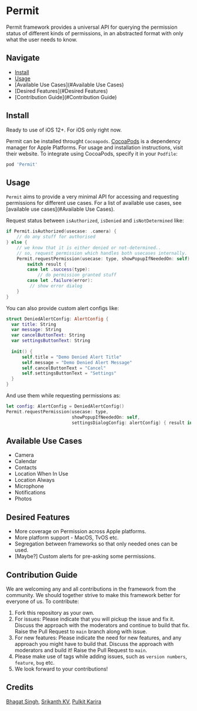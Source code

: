 # Permit

Permit framework provides a universal API for querying the permission status of different kinds of permissions, in an abstracted format with only what the user needs to know.

## Navigate

- [Install](#Install)
- [Usage](#Usage)
- [Available Use Cases](#Available Use Cases)
- [Desired Features](#Desired Features)
- [Contribution Guide](#Contribution Guide)

## Install

Ready to use of iOS 12+. For iOS only right now.

Permit can be installed throught `Cocoapods`. [CocoaPods](https://cocoapods.org) is a dependency manager for Apple Platforms. For usage and installation instructions, visit their website. To integrate using CocoaPods, specify it in your `Podfile`:

```ruby
pod 'Permit'
```

## Usage

`Permit` aims to provide a very minimal API for accessing and requesting permissions for different use cases. For a list of available use cases, see [available use cases](#Available Use Cases).

Request status between `isAuthorized`, `isDenied` and `isNotDetermined` like: 

```swift
if Permit.isAuthorized(usecase: .camera) {
	// do any stuff for authorised
} else {
	// we know that it is either denied or not-determined..
	// so, request permission which handles both usecases internally.
	Permit.requestPermission(usecase: type, showPopupIfNeededOn: self) { result in
		switch result {
		case let .success(type):
			// do permission granted stuff
		case let .failure(error):
		 // show error dialog
	}
}
```

You can also provide custom alert configs like:

```swift
struct DeniedAlertConfig: AlertConfig {
  var title: String
  var message: String
  var cancelButtonText: String
  var settingsButtonText: String
  
  init() {
      self.title = "Demo Denied Alert Title"
      self.message = "Demo Denied Alert Message"
      self.cancelButtonText = "Cancel"
      self.settingsButtonText = "Settings"
  }
}
```

And use them while requesting permissions as:

``` swift
let config: AlertConfig = DeniedAlertConfig()
Permit.requestPermission(usecase: type, 
                         showPopupIfNeededOn: self, 
                         settingsDialogConfig: alertConfig) { result in }
```

## Available Use Cases

- Camera
- Calendar
- Contacts
- Location When In Use
- Location Always 
- Microphone
- Notifications
- Photos

## Desired Features

- More coverage on Permission across Apple platforms.
- More platform support - MacOS, TvOS etc.
- Segregation between frameworks so that only needed ones can be used.
- [Maybe?] Custom alerts for pre-asking some permissions.

## Contribution Guide

We are welcoming any and all contributions in the framework from the community. We should together strive to make this framework better for everyone of us. To contribute:

1. Fork this repository as your own.
2. For issues: Please indicate that you will pickup the issue and fix it. Discuss the approach with the moderators and continue to build that fix. Raise the Pull Request to `main` branch along with issue.
3. For new features: Please indicate the need for new features, and any approach you might have to build that. Discuss the approach with moderators and build it! Raise the Pull Request to `main`. 
4. Please make use of tags while adding issues, such as `version numbers`, `feature`, `bug` etc.
5. We look forward to your contributions!

## Credits
[Bhagat Singh](https://twitter.com/soulful_swift), [Srikanth KV](https://twitter.com/SrikanthVKabadi), [Pulkit Karira]()
